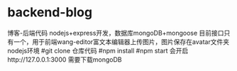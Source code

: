 # backend-blog
博客-后端代码
nodejs+express开发，数据库mongoDB+mongoose
目前接口只有一个，用于前端wang-editor富文本编辑器上传图片，图片保存在avatar文件夹
nodejs环境
#git clone 仓库代码
#npm install 
#npm start 会开启http://127.0.0.1:3000
需要下载mongoDB
